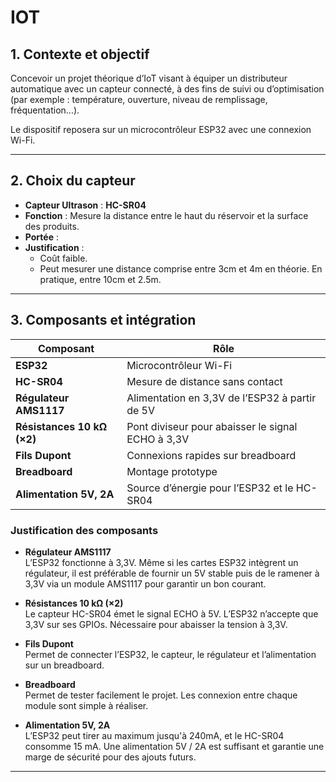# IOT

## 1. Contexte et objectif

Concevoir un projet théorique d’IoT visant à équiper un distributeur
automatique avec un capteur connecté, à des fins de suivi ou d’optimisation (par
exemple : température, ouverture, niveau de remplissage, fréquentation...).

Le dispositif reposera sur un microcontrôleur ESP32 avec une connexion Wi-Fi.

---

## 2. Choix du capteur

-   **Capteur Ultrason** : **HC-SR04**
-   **Fonction** : Mesure la distance entre le haut du réservoir et la surface des produits.
-   **Portée** :
-   **Justification** :
    -   Coût faible.
    -   Peut mesurer une distance comprise entre 3cm et 4m en théorie. En pratique, entre 10cm et 2.5m.

---

## 3. Composants et intégration

| Composant                  | Rôle                                              |
| -------------------------- | ------------------------------------------------- |
| **ESP32**                  | Microcontrôleur Wi-Fi                             |
| **HC-SR04**                | Mesure de distance sans contact                   |
| **Régulateur AMS1117**     | Alimentation en 3,3V de l’ESP32 à partir de 5V    |
| **Résistances 10 kΩ (×2)** | Pont diviseur pour abaisser le signal ECHO à 3,3V |
| **Fils Dupont**            | Connexions rapides sur breadboard                 |
| **Breadboard**             | Montage prototype                                 |
| **Alimentation 5V, 2A**    | Source d’énergie pour l’ESP32 et le HC-SR04       |

### Justification des composants

-   **Régulateur AMS1117**  
    L’ESP32 fonctionne à 3,3V. Même si les cartes ESP32 intègrent un régulateur, il est préférable de fournir un 5V stable puis de le ramener à 3,3V via un module AMS1117 pour garantir un bon courant.

-   **Résistances 10 kΩ (×2)**  
    Le capteur HC-SR04 émet le signal ECHO à 5V. L’ESP32 n’accepte que 3,3V sur ses GPIOs. Nécessaire pour abaisser la tension à 3,3V.

-   **Fils Dupont**  
    Permet de connecter l’ESP32, le capteur, le régulateur et l’alimentation sur un breadboard.

-   **Breadboard**  
    Permet de tester facilement le projet. Les connexion entre chaque module sont simple à réaliser.

-   **Alimentation 5V, 2A**  
    L’ESP32 peut tirer au maximum jusqu'à 240mA, et le HC-SR04 consomme 15 mA. Une alimentation 5V / 2A est suffisant et garantie une marge de sécurité pour des ajouts futurs.

---
